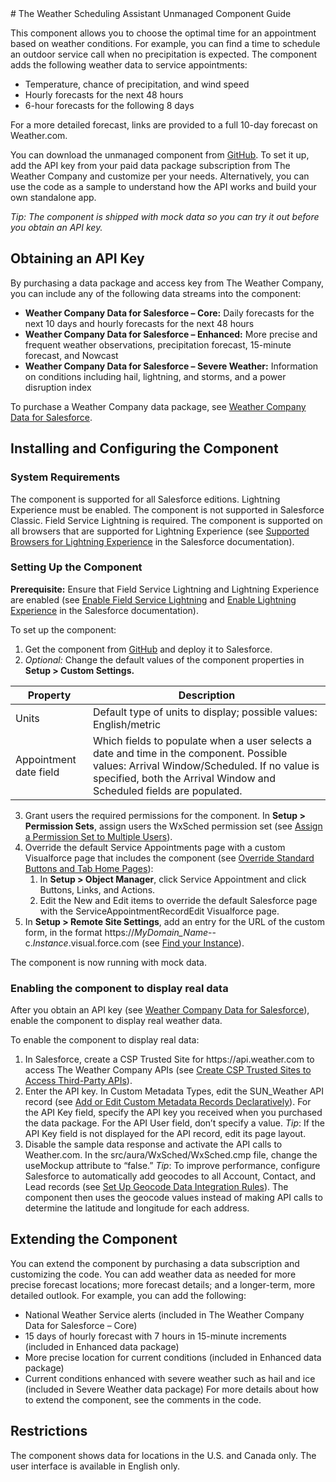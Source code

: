 <link rel="shortcut icon" type="image/x-icon" href="{{ site.baseurl }}/favicon.ico">
# The Weather Scheduling Assistant Unmanaged Component Guide

This component allows you to choose the optimal time for an appointment based on weather conditions. For example, you can find a time to schedule an outdoor service call when no precipitation is expected. The component adds the following weather data to service appointments:
- Temperature, chance of precipitation, and wind speed
- Hourly forecasts for the next 48 hours
- 6-hour forecasts for the following 8 days 

For a more detailed forecast, links are provided to a full 10-day forecast on Weather.com.

You can download the unmanaged component from [GitHub](https://github.com/TheWeatherCompany/weather-scheduling-assistant). To set it up, add the API key from your paid data package subscription from The Weather Company and customize per your needs. Alternatively, you can use the code as a sample to understand how the API works and build your own standalone app.

*Tip: The component is shipped with mock data so you can try it out before you obtain an API key.*

## Obtaining an API Key 
By purchasing a data package and access key from The Weather Company, you can include any of the following data streams into the component:
- **Weather Company Data for Salesforce – Core:** Daily forecasts for the next 10 days and hourly forecasts for the next 48 hours 
- **Weather Company Data for Salesforce – Enhanced:** More precise and frequent weather observations, precipitation forecast, 15-minute forecast, and Nowcast
- **Weather Company Data for Salesforce – Severe Weather:** Information on conditions including hail, lightning, and storms, and a power disruption index 

To purchase a Weather Company data package, see [Weather Company Data for Salesforce](https://business.weather.com/products/weather-data-packages-salesforce).

## Installing and Configuring the Component
### System Requirements

The component is supported for all Salesforce editions. Lightning Experience must be enabled. The component is not supported in Salesforce Classic. Field Service Lightning is required. 
The component is supported on all browsers that are supported for Lightning Experience (see [Supported Browsers for Lightning Experience](https://help.salesforce.com/articleView?id=getstart_browsers_sfx.htm) in the Salesforce documentation).

### Setting Up the Component
**Prerequisite:** Ensure that Field Service Lightning and Lightning Experience are enabled (see [Enable Field Service Lightning](https://help.salesforce.com/articleView?id=fs_enable.htm) and [Enable Lightning Experience](https://help.salesforce.com/articleView?id=lex_enable_intro.htm) in the Salesforce documentation). 

To set up the component:
1. Get the component from [GitHub](https://github.com/TheWeatherCompany/weather-scheduling-assistant) and deploy it to Salesforce.
2. *Optional:* Change the default values of the component properties in **Setup > Custom Settings.**

  | Property   | Description   |
  | --- |---|
  | Units | Default type of units to display; possible values: English/metric|
  | Appointment date field | Which fields to populate when a user selects a date and time in the component. Possible values: Arrival Window/Scheduled. If no value is specified, both the Arrival Window and Scheduled fields are populated.| 

3. Grant users the required permissions for the component. In **Setup > Permission Sets**, assign users the WxSched permission set (see [Assign a Permission Set to Multiple Users](https://help.salesforce.com/articleView?id=perm_sets_mass_assign.htm)). 
4. Override the default Service Appointments page with a custom Visualforce page that includes the component (see [Override Standard Buttons and Tab Home Pages](https://help.salesforce.com/articleView?err=1&id=links_customize_override.htm)):
    1. In **Setup > Object Manager**, click Service Appointment and click Buttons, Links, and Actions.
    2. Edit the New and Edit items to override the default Salesforce page with the ServiceAppointmentRecordEdit Visualforce page. 
5. In **Setup > Remote Site Settings**, add an entry for the URL of the custom form, in the format https://<i></i>*MyDomain_Name*--c.*Instance*.visual.force.com (see [Find your Instance](https://help.salesforce.com/articleView?id=000002889&language=en_US&type=1)). 

The component is now running with mock data.

### Enabling the component to display real data
After you obtain an API key (see [Weather Company Data for Salesforce](https://business.weather.com/products/weather-data-packages-salesforce)), enable the component to display real weather data.

To enable the component to display real data:
1. In Salesforce, create a CSP Trusted Site for https://<i></i>api.weather.com to access The Weather Company APIs (see [Create CSP Trusted Sites to Access Third-Party APIs](https://help.salesforce.com/articleView?id=csp_trusted_sites.htm)).
2. Enter the API key. In Custom Metadata Types, edit the SUN_Weather API record (see [Add or Edit Custom Metadata Records Declaratively](https://help.salesforce.com/articleView?id=custommetadatatypes_ui_populate.htm)). For the API Key field, specify the API key you received when you purchased the data package.  For the API User field, don’t specify a value.  *Tip*: If the API Key field is not displayed for the API record, edit its page layout.
3. Disable the sample data response and activate the API calls to Weather.com. In the src/aura/WxSched/WxSched.cmp file, change the useMockup attribute to “false.” *Tip*: To improve performance, configure Salesforce to automatically add geocodes to all Account, Contact, and Lead records (see [Set Up Geocode Data Integration Rules](https://help.salesforce.com/articleView?id=data_dot_com_clean_add_geocode_information_to_all_records.htm)). The component then uses the geocode values instead of making API calls to determine the latitude and longitude for each address. 

## Extending the Component
You can extend the component by purchasing a data subscription and customizing the code. You can add weather data as needed for more precise forecast locations; more forecast details; and a longer-term, more detailed outlook. For example, you can add the following:
- National Weather Service alerts (included in The Weather Company Data for Salesforce – Core)
- 15 days of hourly forecast with 7 hours in 15-minute increments (included in Enhanced data package) 
- More precise location for current conditions (included in Enhanced data package)
- Current conditions enhanced with severe weather such as hail and ice (included in Severe Weather data package) 
For more details about how to extend the component, see the comments in the code.

## Restrictions
The component shows data for locations in the U.S. and Canada only. The user interface is available in English only.
